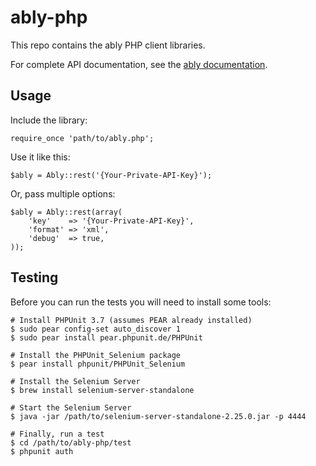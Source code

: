 # ably-php

This repo contains the ably PHP client libraries.

For complete API documentation, see the [ably documentation](https://ably.io/documentation).

## Usage

Include the library:

    require_once 'path/to/ably.php';

Use it like this:

    $ably = Ably::rest('{Your-Private-API-Key}');

Or, pass multiple options:

    $ably = Ably::rest(array(
        'key'    => '{Your-Private-API-Key}',
        'format' => 'xml',
        'debug'  => true,
    ));

## Testing

Before you can run the tests you will need to install some tools:

    # Install PHPUnit 3.7 (assumes PEAR already installed)
    $ sudo pear config-set auto_discover 1
    $ sudo pear install pear.phpunit.de/PHPUnit

    # Install the PHPUnit_Selenium package
    $ pear install phpunit/PHPUnit_Selenium

    # Install the Selenium Server
    $ brew install selenium-server-standalone

    # Start the Selenium Server
    $ java -jar /path/to/selenium-server-standalone-2.25.0.jar -p 4444

    # Finally, run a test
    $ cd /path/to/ably-php/test
    $ phpunit auth

